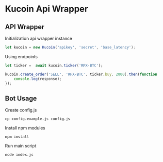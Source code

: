 # Kucoin Api Wrapper


## API Wrapper

Initialization api wrapper instance

```JavaScript
let kucoin = new Kucoin('apikey', 'secret', 'base_latency');
```

Using endpoints

```JavaScript
let ticker =  await kucoin.ticker('RPX-BTC');

kucoin.create_order('SELL', 'RPX-BTC', ticker.buy, 2000).then(function(response){
    console.log(response);
});
```

## Bot Usage

 
Create config.js

```unix 
cp config.example.js config.js
```

Install npm modules

```unix 
npm install
```

Run main script

```unix 
node index.js
```

